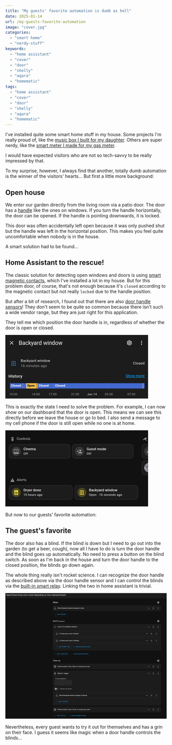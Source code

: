 ```yaml
---
title: "My guests' favorite automation is dumb as hell"
date: 2025-01-14
url: /my-guests-favorite-automation
image: "cover.jpg"
categories: 
  - "smart home"
  - "nerdy-stuff"
keywords: 
  - "home assistant"
  - "cover"
  - "door"
  - "shelly"
  - "aqara"
  - "homematic"
tags: 
  - "home assistant"
  - "cover"
  - "door"
  - "shelly"
  - "aqara"
  - "homematic"
---
```

I've installed quite some smart home stuff in my house. Some projects I'm really proud of, like the [music box I built for my daughter](https://www.cellos.blog/spotify-made-my-daughter-cry-home-assistant-made-her-smile-again/). Others are super nerdy, like the [smart meter I made for my gas meter](https://www.cellos.blog/how-home-assistant-saves-me-250-every-year/).

I would have expected visitors who are not so tech-savvy to be really impressed by that.

To my surprise, however, I always find that another, totally dumb automation is the winner of the visitors' hearts... But first a little more background:

## Open house
We enter our garden directly from the living room via a patio door. The door has a [handle](https://amzn.to/4jgGhcb) like the ones on windows. If you turn the handle horizontally, the door can be opened. If the handle is pointing downwards, it is locked.

This door was often accidentally left open because it was only pushed shut but the handle was left in the horizontal position. This makes you feel quite uncomfortable when nobody is in the house.

A smart solution had to be found...

## Home Assistant to the rescue!
The classic solution for detecting open windows and doors is using [smart magnetic contacts](https://amzn.to/3DQutx0), which I've installed a lot in my house. But for this problem door, of course, that's not enough because it's `closed` according to the magnetic contact but not really `locked` due to the handle position.

But after a bit of research, I found out that there are also [door handle sensors](https://amzn.to/3E3Tl4s)! They don't seem to be quite so common because there isn't such a wide vendor range, but they are just right for this application.

They tell me which position the door handle is in, regardless of whether the door is open or closed.

![The door handle sensor in Home Assistant](doorsensor.jpg)

This is exactly the state I need to solve the problem. For example, I can now show on our dashboard that the door is open. This means we can see this directly before we leave the house or go to bed. I also send a message to my cell phone if the door is still open while no one is at home.

![Alert on my dashboard which automatically disappears when the door gets closed](dashboard.jpg)

But now to our guests' favorite automation:

## The guest's favorite
The door also has a blind. If the blind is down but I need to go out into the garden (to get a beer, cough), now all I have to do is turn the door handle and the blind goes up automatically. No need to press a button on the blind switch. As soon as I'm back in the house and turn the door handle to the closed position, the blinds go down again.

The whole thing really isn't rocket science. I can recognize the door handle as described above via the door handle sensor and I can control the blinds via the [built-in smart relay](https://amzn.to/407MsXa). Linking the two in home assistant is trivial.

![Automation inside Home Assistant. Open the blinds when the door handle changes to horizontal position. Close the blind when the position goes back to vertical position](automation.jpg)

Nevertheless, every guest wants to try it out for themselves and has a grin on their face. I guess it seems like magic when a door handle controls the blinds...
